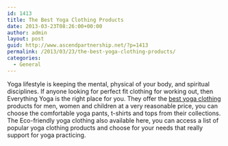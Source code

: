 ```yaml
---
id: 1413
title: The Best Yoga Clothing Products
date: 2013-03-23T08:26:00+00:00
author: admin
layout: post
guid: http://www.ascendpartnership.net/?p=1413
permalink: /2013/03/23/the-best-yoga-clothing-products/
categories:
  - General
---
```

Yoga lifestyle is keeping the mental, physical of your body, and spiritual disciplines. If anyone looking for perfect fit clothing for working out, then Everything Yoga is the right place for you. They offer the [best yoga clothing](http://www.everythingyoga.com/yoga-clothing.htm) products for men, women and children at a very reasonable price, you can choose the comfortable yoga pants, t-shirts and tops from their collections. The Eco-friendly yoga clothing also available here, you can access a list of popular yoga clothing products and choose for your needs that really support for yoga practicing.